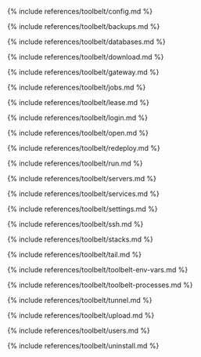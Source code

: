 {% include references/toolbelt/config.md %}

{% include references/toolbelt/backups.md %}

{% include references/toolbelt/databases.md %}

{% include references/toolbelt/download.md %}

{% include references/toolbelt/gateway.md %}

{% include references/toolbelt/jobs.md %}

{% include references/toolbelt/lease.md %}

{% include references/toolbelt/login.md %}

{% include references/toolbelt/open.md %}

{% include references/toolbelt/redeploy.md %}

{% include references/toolbelt/run.md %}

{% include references/toolbelt/servers.md %}

{% include references/toolbelt/services.md %}

{% include references/toolbelt/settings.md %}

{% include references/toolbelt/ssh.md %}

{% include references/toolbelt/stacks.md %}

{% include references/toolbelt/tail.md %}

{% include references/toolbelt/toolbelt-env-vars.md %}

{% include references/toolbelt/toolbelt-processes.md %}

{% include references/toolbelt/tunnel.md %}

{% include references/toolbelt/upload.md %}

{% include references/toolbelt/users.md %}

{% include references/toolbelt/uninstall.md %}
